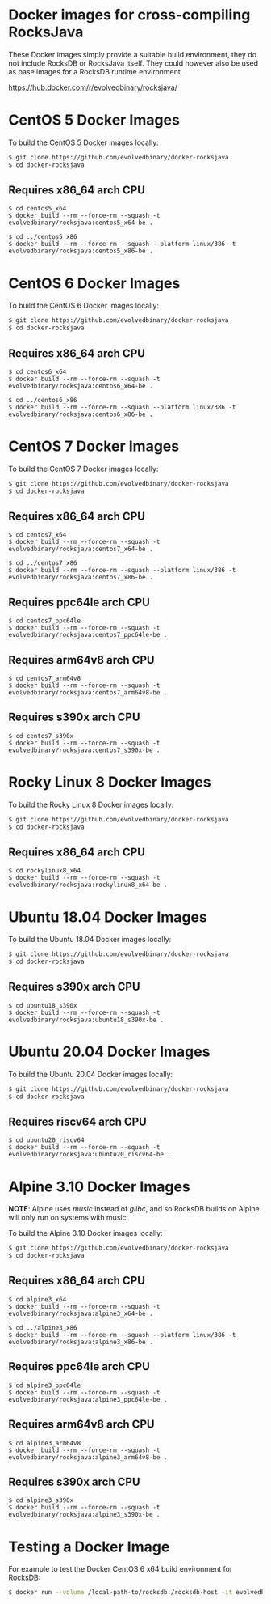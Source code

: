 # Docker images for cross-compiling RocksJava

These Docker images simply provide a suitable build environment, they do not
include RocksDB or RocksJava itself. They could however also be used as base
images for a RocksDB runtime environment.

https://hub.docker.com/r/evolvedbinary/rocksjava/

# CentOS 5 Docker Images
To build the CentOS 5 Docker images locally:

```bash
$ git clone https://github.com/evolvedbinary/docker-rocksjava
$ cd docker-rocksjava
```

## Requires x86_64 arch CPU
```
$ cd centos5_x64
$ docker build --rm --force-rm --squash -t evolvedbinary/rocksjava:centos5_x64-be .

$ cd ../centos5_x86
$ docker build --rm --force-rm --squash --platform linux/386 -t evolvedbinary/rocksjava:centos5_x86-be .
```

# CentOS 6 Docker Images
To build the CentOS 6 Docker images locally:

```bash
$ git clone https://github.com/evolvedbinary/docker-rocksjava
$ cd docker-rocksjava
```

## Requires x86_64 arch CPU
```
$ cd centos6_x64
$ docker build --rm --force-rm --squash -t evolvedbinary/rocksjava:centos6_x64-be .

$ cd ../centos6_x86
$ docker build --rm --force-rm --squash --platform linux/386 -t evolvedbinary/rocksjava:centos6_x86-be .
```

# CentOS 7 Docker Images
To build the CentOS 7 Docker images locally:
```bash
$ git clone https://github.com/evolvedbinary/docker-rocksjava
$ cd docker-rocksjava
```

## Requires x86_64 arch CPU
```
$ cd centos7_x64
$ docker build --rm --force-rm --squash -t evolvedbinary/rocksjava:centos7_x64-be .

$ cd ../centos7_x86
$ docker build --rm --force-rm --squash --platform linux/386 -t evolvedbinary/rocksjava:centos7_x86-be .
```

## Requires ppc64le arch CPU
```
$ cd centos7_ppc64le
$ docker build --rm --force-rm --squash -t evolvedbinary/rocksjava:centos7_ppc64le-be .
```

## Requires arm64v8 arch CPU
```
$ cd centos7_arm64v8
$ docker build --rm --force-rm --squash -t evolvedbinary/rocksjava:centos7_arm64v8-be .
```

## Requires s390x arch CPU
```
$ cd centos7_s390x
$ docker build --rm --force-rm --squash -t evolvedbinary/rocksjava:centos7_s390x-be .
```

# Rocky Linux 8 Docker Images
To build the Rocky Linux 8 Docker images locally:
```bash
$ git clone https://github.com/evolvedbinary/docker-rocksjava
$ cd docker-rocksjava
```

## Requires x86_64 arch CPU
```
$ cd rockylinux8_x64
$ docker build --rm --force-rm --squash -t evolvedbinary/rocksjava:rockylinux8_x64-be .
```

# Ubuntu 18.04 Docker Images
To build the Ubuntu 18.04 Docker images locally:
```bash
$ git clone https://github.com/evolvedbinary/docker-rocksjava
$ cd docker-rocksjava
```

## Requires s390x arch CPU
```
$ cd ubuntu18_s390x
$ docker build --rm --force-rm --squash -t evolvedbinary/rocksjava:ubuntu18_s390x-be .
```

# Ubuntu 20.04 Docker Images
To build the Ubuntu 20.04 Docker images locally:
```bash
$ git clone https://github.com/evolvedbinary/docker-rocksjava
$ cd docker-rocksjava
```

## Requires riscv64 arch CPU
```
$ cd ubuntu20_riscv64
$ docker build --rm --force-rm --squash -t evolvedbinary/rocksjava:ubuntu20_riscv64-be .
```

# Alpine 3.10 Docker Images
**NOTE**: Alpine uses *muslc* instead of *glibc*, and so RocksDB builds on Alpine will only run on systems with muslc.

To build the Alpine 3.10 Docker images locally:

```bash
$ git clone https://github.com/evolvedbinary/docker-rocksjava
$ cd docker-rocksjava
```

## Requires x86_64 arch CPU
```
$ cd alpine3_x64
$ docker build --rm --force-rm --squash -t evolvedbinary/rocksjava:alpine3_x64-be .

$ cd ../alpine3_x86
$ docker build --rm --force-rm --squash --platform linux/386 -t evolvedbinary/rocksjava:alpine3_x86-be .
```

## Requires ppc64le arch CPU
```
$ cd alpine3_ppc64le
$ docker build --rm --force-rm --squash -t evolvedbinary/rocksjava:alpine3_ppc64le-be .
```

## Requires arm64v8 arch CPU
```
$ cd alpine3_arm64v8
$ docker build --rm --force-rm --squash -t evolvedbinary/rocksjava:alpine3_arm64v8-be .
```

## Requires s390x arch CPU
```
$ cd alpine3_s390x
$ docker build --rm --force-rm --squash -t evolvedbinary/rocksjava:alpine3_s390x-be .
```

# Testing a Docker Image

For example to test the Docker CentOS 6 x64 build environment for RocksDB:

```bash
$ docker run --volume /local-path-to/rocksdb:/rocksdb-host -it evolvedbinary/rocksjava:centos6_x64-be /bin/bash
```

